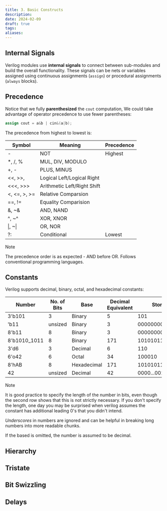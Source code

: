 ```yaml
---
title: 3. Basic Constructs
description: 
date: 2024-02-09
draft: true
tags: 
aliases:
---
```

## Internal Signals

Verilog modules use **internal signals** to connect between sub-modules and build the overall functionality. These signals can be nets or variables assigned using continuous assignments (`assign`) or procedural assignments (`always` blocks).

## Precedence

Notice that we fully **parenthesized** the `cout` computation, We could take advantage of operator  precedence to use fewer parentheses:
```verilog
assign cout = a&b | cin&(a|b);
```
The precedence from highest to lowest is:

| Symbol | Meaning | Precedence |
| ---- | ---- | ---- |
| - | NOT  | Highest |
| *, /, % | MUL, DIV, MODULO  |  |
| +, - | PLUS, MINUS |  |
| <<, >>, | Logical Left/Logical Right |  |
| <<<, >>> | Arithmetic Left/Right Shift |  |
| <, <=, >, >= | Relative Comparsion |  |
| ==, != | Equality Comparision |  |
| &, ~& | AND, NAND |  |
| ^, ~^ | XOR, XNOR |  |
| \|, ~\| | OR, NOR |  |
| ?: | Conditional | Lowest |
> [!NOTE]
> The precedence order is as expected - AND before OR. 
> Follows conventional programming languages.

## Constants 

Verilog supports decimal, binary, octal, and hexadecimal constants:

| Number | No. of <br>Bits | Base | Decimal <br>Equivalent | Stored |
| ---- | ---- | ---- | ---- | ---- |
| 3'b101 | 3 | Binary  | 5 | 101 |
| 'b11 | unsized  | Binary  | 3 | 00000000..00011 |
| 8'b11 | 8 | Binary  | 3 | 00000000..00011  |
| 8'b1010_1011 | 8 | Binary  | 171 | 10101011 |
| 3'd6 | 3 | Decimal  | 6 | 110 |
| 6'o42 | 6 | Octal  | 34 | 100010 |
| 8'hAB | 8 | Hexadecimal  | 171 | 10101011  |
| 42 | unsized  | Decimal  | 42 | 0000...00101010 |

> [!NOTE]
> It is good practice to specify the length of the number in bits, even though the second row shows that this is not strictly necessary. If you don't specify the length, one day you may be surprised when verilog assumes the constant has additional leading 0's that you didn't intend. 
> 
> *Underscores* in numbers are ignored and can be helpful in breaking long numbers into more readable chunks. 
> 
> If the based is omitted, the number is assumed to be decimal.

## Hierarchy


## Tristate


## Bit Swizzling


## Delays 